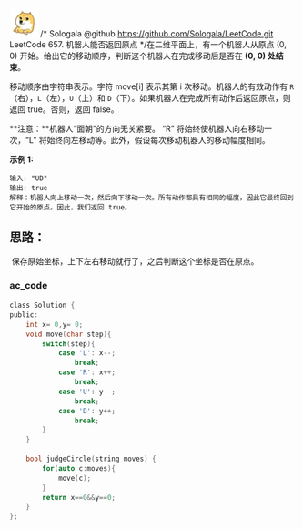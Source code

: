 ![](https://github.com/Sologala/SomeThings/blob/master/face.jpg?raw=true)
/*
    Sologala   @github    https://github.com/Sologala/LeetCode.git
    LeetCode   657. 机器人能否返回原点
*/在二维平面上，有一个机器人从原点 (0, 0) 开始。给出它的移动顺序，判断这个机器人在完成移动后是否在 **(0, 0) 处结束**。

移动顺序由字符串表示。字符 move[i] 表示其第 i 次移动。机器人的有效动作有 `R`（右），`L`（左），`U`（上）和 `D`（下）。如果机器人在完成所有动作后返回原点，则返回 true。否则，返回 false。

**注意：**机器人“面朝”的方向无关紧要。 “R” 将始终使机器人向右移动一次，“L” 将始终向左移动等。此外，假设每次移动机器人的移动幅度相同。

 

**示例 1:**

```
输入: "UD"
输出: true
解释：机器人向上移动一次，然后向下移动一次。所有动作都具有相同的幅度，因此它最终回到它开始的原点。因此，我们返回 true。
```

## **思路：**

​	保存原始坐标，上下左右移动就行了，之后判断这个坐标是否在原点。

### **ac_code**
```c
class Solution {
public:
    int x= 0,y= 0;
    void move(char step){
        switch(step){
            case 'L': x--;
                break;
            case 'R': x++;
                break;
            case 'U': y--;
                break;
            case 'D': y++;
                break;
        }
    }
    
    bool judgeCircle(string moves) {
        for(auto c:moves){
            move(c);
        }
        return x==0&&y==0;
    }
};
```
